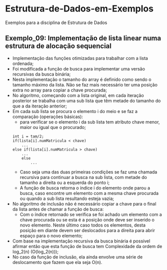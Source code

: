 # Estrutura-de-Dados-em-Exemplos
Exemplos para a disciplina de Estrutura de Dados

## Exemplo_09: Implementação de lista linear numa estrutura de alocação sequencial
* Implementação das funções otimizadas para trabalhar com a lista ordenada; 
* Foi modificada a função de busca para implementar uma versão recursivas da busca binária;
* Nesta implementação o tamanho do array é definido como sendo o tamanho máximo da lista. Não se faz mais necessário ter uma posição extra no array para copiar a chave procurada; 
* No algoritmo, começando com a lista original, em cada iteração posterior se trabalha com uma sub lista que têm metade do tamanho do que a da iteração anterior;
* Em cada sub lista se procura o elemento i do meio e se faz a comparação (operações básicas):
    * para verificar se o elemento i da sub lista tem atributo chave menor, maior ou igual que o procurado;
    ```
    int i = tam/2;
	if(lista[i].numMatricula < chave)
		...
	else if(lista[i].numMatricula > chave)
		...
		else
            ...
    ``` 
    * Caso seja uma das duas primeiras condições se faz uma chamada recursiva para continuar a busca na sub lista, com metade do tamanho a direita ou a esquerda do ponto i;
    * A função de busca retorna o índice i do elemento onde parou a busca, caso encontre um elemento com a mesma chave procurada ou quando a sub lista resultando esteja vazia; 
* No algoritmo de inclusão não é necessário copiar a chave para o final da lista antes de chamar a função de busca: 
    * Com o índice retornado se verifica se foi achado um elemento com a chave procurada ou se esta é a posição onde deve ser inserido o novo elemento. Neste último caso todos os elementos, desta posição em diante devem ser deslocados para a direita para abrir espaço para o novo elemento;   
* Com base na implementação recursiva da busca binária é possível afirmar então que esta função de busca tem Complexidade da ordem de log_2(n) (O(log_2(n)));
* No caso da função de inclusão, ela ainda envolve uma série de deslocamento que fazem que ela seja O(n). 
 